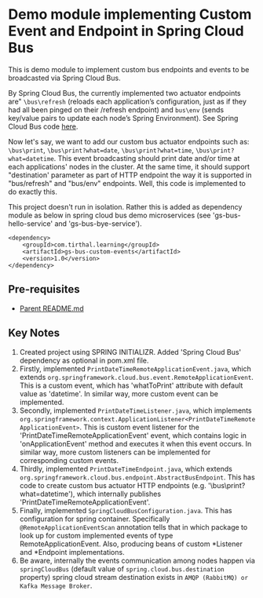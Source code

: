 # Demo module implementing Custom Event and Endpoint in Spring Cloud Bus

This is demo module to implement custom bus endpoints and events to be broadcasted via Spring Cloud Bus.

By Spring Cloud Bus, the currently implemented two actuator endpoints are" `\bus\refresh` (reloads each application’s configuration, just as if they had all been pinged on their /refresh endpoint) and `bus\env` (sends key/value pairs to update each node’s Spring Environment). See Spring Cloud Bus code [here](https://github.com/spring-cloud/spring-cloud-bus/tree/master/spring-cloud-bus/src/main/java/org/springframework/cloud/bus). 

Now let's say, we want to add our custom bus actuator endpoints such as: `\bus\print`, `\bus\print?what=date`, `\bus\print?what=time`, `\bus\print?what=datetime`. This event broadcasting should print date and/or time at each applications' nodes in the cluster. At the same time, it should support "destination' parameter as part of HTTP endpoint the way it is supported in "bus/refresh" and "bus/env" endpoints. Well, this code is implemented to do exactly this. 

This project doesn't run in isolation. Rather this is added as dependency module as below in spring cloud bus demo microservices (see 'gs-bus-hello-service' and 'gs-bus-bye-service').

	<dependency>
		<groupId>com.tirthal.learning</groupId>
		<artifactId>gs-bus-custom-events</artifactId>
		<version>1.0</version>
	</dependency>

## Pre-requisites

* [Parent README.md](../README.md)

## Key Notes

1. Created project using SPRING INITIALIZR. Added 'Spring Cloud Bus' dependency as optional in pom.xml file.
2. Firstly, implemented `PrintDateTimeRemoteApplicationEvent.java`, which extends `org.springframework.cloud.bus.event.RemoteApplicationEvent`. This is a custom event, which has 'whatToPrint' attribute with default value as 'datetime'. In similar way, more custom event can be implemented. 
3. Secondly, implemented `PrintDateTimeListener.java`, which implements `org.springframework.context.ApplicationListener<PrintDateTimeRemoteApplicationEvent>`. This is custom event listener for the 'PrintDateTimeRemoteApplicationEvent' event, which contains logic in 'onApplicationEvent' method and executes it when this event occurs. In similar way, more custom listeners can be implemented for corresponding custom events.
4. Thirdly, implemented `PrintDateTimeEndpoint.java`, which extends `org.springframework.cloud.bus.endpoint.AbstractBusEndpoint`. This has code to create custom bus actuator HTTP endpoints (e.g. '\bus\print?what=datetime'), which internally publishes 'PrintDateTimeRemoteApplicationEvent'.
5. Finally, implemented `SpringCloudBusConfiguration.java`. This has configuration for spring container. Specifically `@RemoteApplicationEventScan` annotation tells that in which package to look up for custom implemented events of type RemoteApplicationEvent. Also, producing beans of custom *Listener and *Endpoint implementations. 
6. Be aware, internally the events communication among nodes happen via `springCloudBus` (default value of `spring.cloud.bus.destination` property) spring cloud stream destination exists in `AMQP (RabbitMQ) or Kafka Message Broker`.